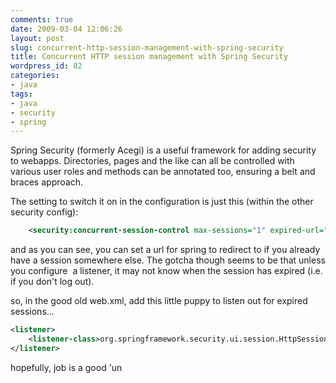 ```yaml
---
comments: true
date: 2009-03-04 12:06:26
layout: post
slug: concurrent-http-session-management-with-spring-security
title: Concurrent HTTP session management with Spring Security
wordpress_id: 82
categories:
- java
tags:
- java
- security
- spring
---
```


Spring Security (formerly Acegi) is a useful framework for adding security to webapps. Directories, pages and the like can all be controlled with various user roles and methods can be annotated too, ensuring a belt and braces approach.

The setting to switch it on in the configuration is just this (within the other security config):

``` xml    
	<security:concurrent-session-control max-sessions="1" expired-url="/already-logged-in.faces"/>
```

and as you can see, you can set a url for spring to redirect to if you already have a session somewhere else. The gotcha though seems to be that unless you configure  a listener, it may not know when the session has expired (i.e. if you don't log out).

so, in the good old web.xml, add this little puppy to listen out for expired sessions...
``` xml  
<listener>
	<listener-class>org.springframework.security.ui.session.HttpSessionEventPublisher</listener-class>
</listener>
```

hopefully, job is a good 'un
